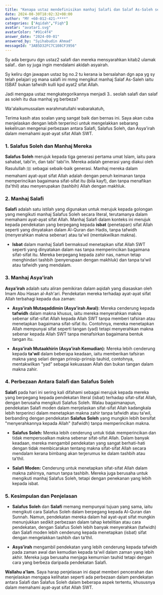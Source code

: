 ```yaml
---
title: "Kenapa ustaz mendefinisikan manhaj Salafi dan Salaf As-Saleh sebagai dua manhaj yang berlainan sedangkan kedua-duanya mengikuti prinsip isbat?"
date: 2024-08-30T18:02:32+08:00
author: "MY +60-012-421-****"
categories: ["Aqidah","Fiqh"]
avatar: "avatar1.svg"
avatarColor: "#91c4f4"
answer_date: "2024-09-01"
answered_by: "Syihabudin Ahmad"
messageId: "3AB5D32FC7C108CF3956"
---
```


Sy ada berguru dgn ustaz2 salafi dan mereka mensyarahkan kitab2 ulamak salaf.. dan sy juga ingin mendalami akidah asyairah.

Sy keliru dgn jawapan ustaz bg no.2 tu kerana ia bersalahan dgn apa yg sy telah pelajari yg mana salafi ini mmg mengikut manhaj Salaf As-Saleh iaitu ISBAT bukan tafwidh kulli kpd ayat2 sifat Allah.

Jadi mengapa ustaz mengkategorikannya menjadi 3.. seolah salafi dan salaf as soleh itu dua manhaj yg berbeza?

<!--more-->

Wa'alaikumussalam warahmatullahi wabarakatuh,

Terima kasih atas soalan yang sangat baik dan bernas ini. Saya akan cuba menjelaskan dengan lebih terperinci untuk mengelakkan sebarang kekeliruan mengenai perbezaan antara Salafi, Salafus Soleh, dan Asya'irah dalam memahami ayat-ayat sifat Allah SWT.

### 1. **Salafus Soleh dan Manhaj Mereka**

**Salafus Soleh** merujuk kepada tiga generasi pertama umat Islam, iaitu para sahabat, tabi'in, dan tabi' tabi'in. Mereka adalah generasi yang diakui oleh Rasulullah ﷺ sebagai sebaik-baik generasi. Manhaj mereka dalam memahami ayat-ayat sifat Allah adalah dengan penuh keimanan tanpa memperincikan bagaimana sifat-sifat itu (bila kayf), dan tanpa menafikan (ta'thil) atau menyerupakan (tashbih) Allah dengan makhluk.

### 2. **Manhaj Salafi**

**Salafi** adalah satu istilah yang digunakan untuk merujuk kepada golongan yang mengikuti manhaj Salafus Soleh secara literal, terutamanya dalam memahami ayat-ayat sifat Allah. Manhaj Salafi dalam konteks ini merujuk kepada pendekatan yang berpegang kepada **isbat** (penetapan) sifat Allah seperti yang dinyatakan dalam Al-Quran dan Hadis, tanpa tafwidh (menyerahkan makna sebenar) atau ta'wil (mentakwilkan makna).

- **Isbat** dalam manhaj Salafi bermaksud menetapkan sifat Allah SWT seperti yang dinyatakan dalam nas tanpa memperincikan bagaimana sifat-sifat itu. Mereka berpegang kepada zahir nas, namun tetap menghindari tashbih (penyerupaan dengan makhluk) dan tanpa ta’wil atau tafwidh yang mendalam.
  
### 3. **Manhaj Asya'irah**

**Asya'irah** adalah satu aliran pemikiran dalam aqidah yang diasaskan oleh Imam Abu Hasan al-Ash'ari. Pendekatan mereka terhadap ayat-ayat sifat Allah terbahagi kepada dua zaman:

- **Asya'irah Mutaqaddimin (Asya'irah Awal):** Mereka cenderung kepada **tafwidh** dalam makna khusus, iaitu mereka menyerahkan makna sebenar sifat-sifat Allah kepada Allah SWT tanpa memberi tafsiran atau menetapkan bagaimana sifat-sifat itu. Contohnya, mereka menetapkan Allah mempunyai sifat seperti tangan (yad) tetapi menyerahkan makna sebenar kepada Allah SWT tanpa menafsirkan bagaimana bentuk tangan itu.

- **Asya'irah Mutaakhirin (Asya'irah Kemudian):** Mereka lebih cenderung kepada **ta'wil** dalam beberapa keadaan, iaitu memberikan tafsiran makna yang selari dengan prinsip-prinsip tauhid, contohnya, mentakwilkan “yad” sebagai kekuasaan Allah dan bukan tangan dalam makna zahir.

### 4. **Perbezaan Antara Salafi dan Salafus Soleh**

**Salafi** pada hari ini sering kali difahami sebagai merujuk kepada mereka yang berpegang kepada pendekatan literal (isbat) terhadap sifat-sifat Allah, dengan berusaha mengikuti Salafus Soleh. Walau bagaimanapun, pendekatan Salafi moden dalam menjelaskan sifat-sifat Allah kadangkala lebih terperinci dalam menetapkan makna zahir tanpa tafwidh atau ta’wil, berbanding dengan pendekatan **Salafus Soleh** yang mungkin lebih bersifat "menyerahkannya kepada Allah" (tafwidh) tanpa memperincikan makna.

- **Salafus Soleh:** Mereka lebih cenderung untuk tidak memperincikan dan tidak mempersoalkan makna sebenar sifat-sifat Allah. Dalam banyak keadaan, mereka mengambil pendekatan yang sangat berhati-hati dengan tidak membicarakan tentang makna sifat-sifat Allah secara mendalam kerana bimbang akan terjerumus ke dalam tashbih atau ta’thil.

- **Salafi Moden:** Cenderung untuk menetapkan sifat-sifat Allah dalam makna zahirnya, namun tanpa tashbih. Mereka juga berusaha untuk mengikuti manhaj Salafus Soleh, tetapi dengan penekanan yang lebih kepada isbat.

### 5. **Kesimpulan dan Penjelasan**

- **Salafus Soleh** dan **Salafi** memang mempunyai tujuan yang sama, iaitu mengikuti cara Salafus Soleh dalam berpegang kepada Al-Quran dan Sunnah. Namun, pendekatan mereka dalam hal ayat-ayat sifat mungkin menunjukkan sedikit perbezaan dalam tahap ketelitian atau cara pendekatan, dengan Salafus Soleh lebih banyak menyerahkan (tafwidh) dan Salafi moden lebih cenderung kepada menetapkan (isbat) sifat dengan mengelakkan tashbih dan ta’thil.

- **Asya'irah** mengambil pendekatan yang lebih cenderung kepada tafwidh pada zaman awal dan kemudian kepada ta'wil dalam zaman yang lebih akhir. Mereka juga berusaha menjaga kemurnian tauhid tetapi dengan cara yang berbeza daripada pendekatan Salafi.

**Wallahu a'lam.** Saya harap penjelasan ini dapat memberi pencerahan dan menjelaskan mengapa kelihatan seperti ada perbezaan dalam pendekatan antara Salafi dan Salafus Soleh dalam beberapa aspek tertentu, khususnya dalam memahami ayat-ayat sifat Allah SWT.
